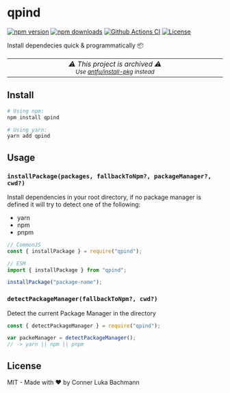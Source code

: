 # qpind

[![npm version][npm-version-src]][npm-version-href]
[![npm downloads][npm-downloads-src]][npm-downloads-href]
[![Github Actions CI][github-actions-ci-src]][github-actions-ci-href]
[![License][license-src]][license-href]

Install dependecies quick & programmatically 📦

<p align="center">
<table>
<tbody>
<td align="center">
<img width="2000" height="0" /><br>
<i>⚠️ This project is archived ⚠️</b><br>
<sub>Use <a href="https://github.com/antfu/install-pkg">antfu/install-pkg</a> instead</sub><br>
</td>
</tbody>
</table>
</p>

## Install


```sh
# Using npm:
npm install qpind

# Using yarn:
yarn add qpind
```


## Usage

### `installPackage(packages, fallbackToNpm?, packageManager?, cwd?)`

Install dependencies in your root directory, if no package manager is defined it will try to detect one of the following:
- yarn
- npm
- pnpm

```js
// CommonJS
const { installPackage } = require("qpind");

// ESM
import { installPackage } from "qpind";

installPackage("package-name");
```

### `detectPackageManager(fallbackToNpm?, cwd?)`

Detect the current Package Manager in the directory

```js
const { detectPackageManager } = require("qpind");

var packeManager = detectPackageManager();
// -> yarn || npm || pnpm
```

## License

MIT - Made with ❤️ by Conner Luka Bachmann

<!-- Badges -->

[npm-version-src]: https://img.shields.io/npm/v/qpind/latest.svg
[npm-version-href]: https://npmjs.com/package/qpind
[npm-downloads-src]: https://img.shields.io/npm/dt/qpind.svg
[npm-downloads-href]: https://npmjs.com/package/qpind
[github-actions-ci-src]: https://github.com/intevel/qpind/actions/workflows/ci.yml/badge.svg
[github-actions-ci-href]: https://github.com/intevel/qpind/actions?query=workflow%3Aci
[license-src]: https://img.shields.io/npm/l/qpind.svg
[license-href]: https://npmjs.com/package/qpind
